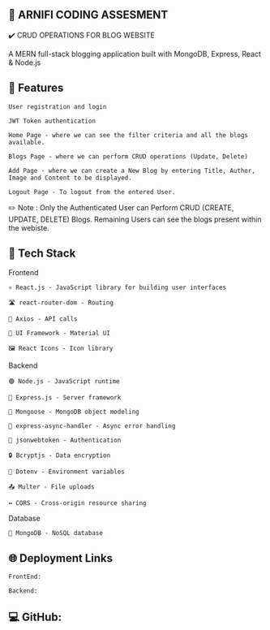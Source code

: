 ## 🚀 ARNIFI CODING ASSESMENT

✔️ CRUD OPERATIONS FOR BLOG WEBSITE

A MERN full-stack blogging application built with MongoDB, Express, React & Node.js 

## 🌟 Features

    User registration and login
  
    JWT Token authentication
  
    Home Page - where we can see the filter criteria and all the blogs available.
  
    Blogs Page - where we can perform CRUD operations (Update, Delete)
  
    Add Page - where we can create a New Blog by entering Title, Author, Image and Content to be displayed.
  
    Logout Page - To logout from the entered User.

✏️ Note : Only the Authenticated User can Perform CRUD (CREATE, UPDATE, DELETE) Blogs. Remaining Users can see the blogs present within the webiste.

## 🧰 Tech Stack

Frontend

    ⚛️ React.js - JavaScript library for building user interfaces
    
    🛣 react-router-dom - Routing
    
    📡 Axios - API calls
    
    🎨 UI Framework - Material UI
    
    🖼 React Icons - Icon library

Backend

    🟢 Node.js - JavaScript runtime
    
    🚂 Express.js - Server framework
    
    🍃 Mongoose - MongoDB object modeling
    
    🎣 express-async-handler - Async error handling
    
    🔐 jsonwebtoken - Authentication
    
    🔒 Bcryptjs - Data encryption
    
    🔑 Dotenv - Environment variables
    
    📤 Multer - File uploads
    
    ↔️ CORS - Cross-origin resource sharing

Database

    🍃 MongoDB - NoSQL database


## 🌐 Deployment Links

    FrontEnd: 
    
    Backend: 

## 💻 GitHub: 
